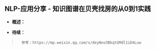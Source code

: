 ## NLP-应用分享 - 知识图谱在贝壳找房的从0到1实践
- **概述：**
>
>
>
>
>
>
>
>
>
>
>

- **待续：**
>       参考：https://mp.weixin.qq.com/s/deyNno3BkqtGMdl1iD4Luw
>
>
>
>
>
>
>
